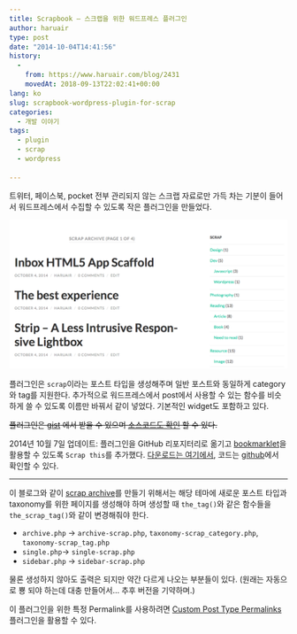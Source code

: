 ```yaml
---
title: Scrapbook – 스크랩을 위한 워드프레스 플러그인
author: haruair
type: post
date: "2014-10-04T14:41:56"
history:
  - 
    from: https://www.haruair.com/blog/2431
    movedAt: 2018-09-13T22:02:41+00:00
lang: ko
slug: scrapbook-wordpress-plugin-for-scrap
categories:
  - 개발 이야기
tags:
  - plugin
  - scrap
  - wordpress

---
```

트위터, 페이스북, pocket 전부 관리되지 않는 스크랩 자료로만 가득 차는 기분이 들어서 워드프레스에서 수집할 수 있도록 작은 플러그인을 만들었다.

![](Screen-Shot-2014-10-05-at-1.58.29-am.png)

플러그인은 `scrap`이라는 포스트 타입을 생성해주며 일반 포스트와 동일하게 category와 tag를 지원한다. 추가적으로 워드프레스에서 post에서 사용할 수 있는 함수를 비슷하게 쓸 수 있도록 이름만 바꿔서 같이 넣었다. 기본적인 widget도 포함하고 있다.

<del datetime="2014-10-07T06:27:36+00:00">플러그인은 <a href="https://gist.github.com/haruair/0ef8f46922e845b00f27/download" target="_blank">gist</a> 에서 받을 수 있으며 <a href="https://gist.github.com/haruair/0ef8f46922e845b00f27">소스코드도 확인</a> 할 수 있다.</del>

<span id="post-update-2014-10-07">2014년 10월 7일 업데이트</span>: 플러그인을 GitHub 리포지터리로 옮기고 [bookmarklet][2]을 활용할 수 있도록 `Scrap this`를 추가했다. [다운로드는 여기에서][3], 코드는 [github][4]에서 확인할 수 있다.

* * *

이 블로그와 같이 [scrap archive][5]를 만들기 위해서는 해당 테마에 새로운 포스트 타입과 taxonomy를 위한 페이지를 생성해야 하며 생성할 때 `the_tag()`와 같은 함수들을 `the_scrap_tag()`와 같이 변경해줘야 한다.

  * `archive.php` -> `archive-scrap.php`, `taxonomy-scrap_category.php`, `taxonomy-scrap_tag.php`
  * `single.php`-> `single-scrap.php`
  * `sidebar.php` -> `sidebar-scrap.php`

물론 생성하지 않아도 출력은 되지만 약간 다르게 나오는 부분들이 있다. (원래는 자동으로 뿅 되야 하는데 대충 만들어서&#8230; 추후 버전을 기약하며.)

이 플러그인을 위한 특정 Permalink를 사용하려면 [Custom Post Type Permalinks][6] 플러그인을 활용할 수 있다.

[2]: http://haruair.com/blog/2464
[3]: https://github.com/haruair/scrapbook/archive/master.zip
[4]: https://github.com/haruair/scrapbook
[5]: http://haruair.com/scrap
[6]: https://wordpress.org/plugins/custom-post-type-permalinks/
